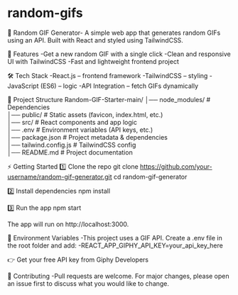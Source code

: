 # random-gifs
🎲 Random GIF Generator-
A simple web app that generates random GIFs using an API. Built with React and styled using TailwindCSS.

🚀 Features
-Get a new random GIF with a single click
-Clean and responsive UI with TailwindCSS
-Fast and lightweight frontend project

🛠️ Tech Stack
-React.js – frontend framework
-TailwindCSS – styling
-JavaScript (ES6) – logic
-API Integration – fetch GIFs dynamically

📂 Project Structure
Random-GIF-Starter-main/
│── node_modules/         # Dependencies  
│── public/               # Static assets (favicon, index.html, etc.)  
│── src/                  # React components and app logic  
│── .env                  # Environment variables (API keys, etc.)  
│── package.json          # Project metadata & dependencies  
│── tailwind.config.js    # TailwindCSS config  
│── README.md             # Project documentation  

⚡ Getting Started
1️⃣ Clone the repo
git clone https://github.com/your-username/random-gif-generator.git
cd random-gif-generator

2️⃣ Install dependencies
npm install

3️⃣ Run the app
npm start


The app will run on http://localhost:3000.

🔑 Environment Variables
-This project uses a GIF API. Create a .env file in the root folder and add:
-REACT_APP_GIPHY_API_KEY=your_api_key_here


👉 Get your free API key from Giphy Developers

🙌 Contributing
-Pull requests are welcome. For major changes, please open an issue first to discuss what you would like to change.